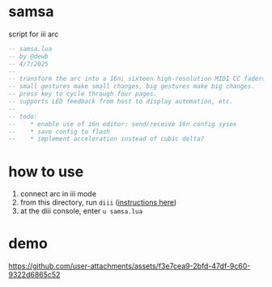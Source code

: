 # samsa

script for iii arc

```lua
-- samsa.lua
-- by @dewb
-- 4/7/2025
--
-- transform the arc into a 16n; sixteen high-resolution MIDI CC faders.
-- small gestures make small changes, big gestures make big changes.
-- press key to cycle through four pages.
-- supports LED feedback from host to display automation, etc.
--
-- todo:
--    * enable use of 16n editor: send/receive 16n config sysex
--    * save config to flash
--    * implement acceleration instead of cubic delta?
```

# how to use

1. connect arc in iii mode
2. from this directory, run `diii` ([instructions here](https://github.com/monome/iii?tab=readme-ov-file#diii))
2. at the diii console, enter `u samsa.lua`

# demo

https://github.com/user-attachments/assets/f3e7cea9-2bfd-47df-9c60-9322d6865c52
